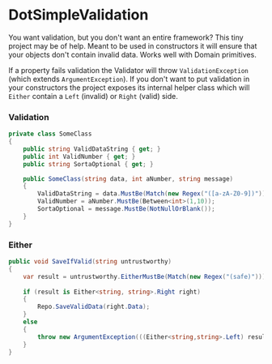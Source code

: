# DotSimpleValidation
You want validation, but you don't want an entire framework? This tiny project may be of help.
Meant to be used in constructors it will ensure that your objects don't contain invalid data. 
Works well with Domain primitives.

If a property fails validation the Validator will throw `ValidationException` (which extends `ArgumentException`). If you don't want to put validation in your constructors the project exposes its internal helper class which will `Either` contain a `Left` (invalid) or `Right` (valid) side. 

### Validation
```C#
private class SomeClass
{
    public string ValidDataString { get; }
    public int ValidNumber { get; }
    public string SortaOptional { get; }

    public SomeClass(string data, int aNumber, string message)
    {                         
        ValidDataString = data.MustBe(Match(new Regex("([a-zA-Z0-9])")));
        ValidNumber = aNumber.MustBe(Between<int>(1,10));
        SortaOptional = message.MustBe(NotNullOrBlank());
    }
}
```
### Either
```C#
public void SaveIfValid(string untrustworthy)
{
    var result = untrustworthy.EitherMustBe(Match(new Regex("(safe)")));
                    
    if (result is Either<string, string>.Right right)
    {
        Repo.SaveValidData(right.Data);
    }
    else
    {
        throw new ArgumentException(((Either<string,string>.Left) result).Error);    
    } 
}
```
